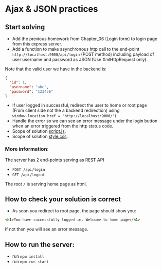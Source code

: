 # Ajax & JSON practices

## Start solving

- Add the previous homework from Chapter_06 (Login form) to login page from this express server.
- Add a function to make asynchronous http call to the end-point `http://localhost:9000/api/login` (POST method) including payload of user username and password as JSON (Use XmlHttpRequest only).

Note that the valid user we have in the backend is:

```json
{
  "id": 1,
  "username": "abc",
  "password": "123456"
}
```

- If user logged in successful, redirect the user to home or root page (From client side not the a backend redirection) using `window.location.href = "http://localhost:9000/"`)
- Handle the error so we can see an error message under the login button when an error triggered from the http status code.
- Scope of solution [script.js](./public/home/script.js).
- Scope of solution [style.css](./public/home/style.css).

### More information:

The server has 2 end-points serving as REST API

- `POST /api/login`
- `GET /api/logout`

The root `/` is serving home page as html.

## How to check your solution is correct

- As soon you redirect to root page, the page should show you:

```html
<h1>You have successfully logged in. Welcome to home page</h1>
```

If not then you will see an error message.

## How to run the server:

- run `npm install`
- run `npm run start`

